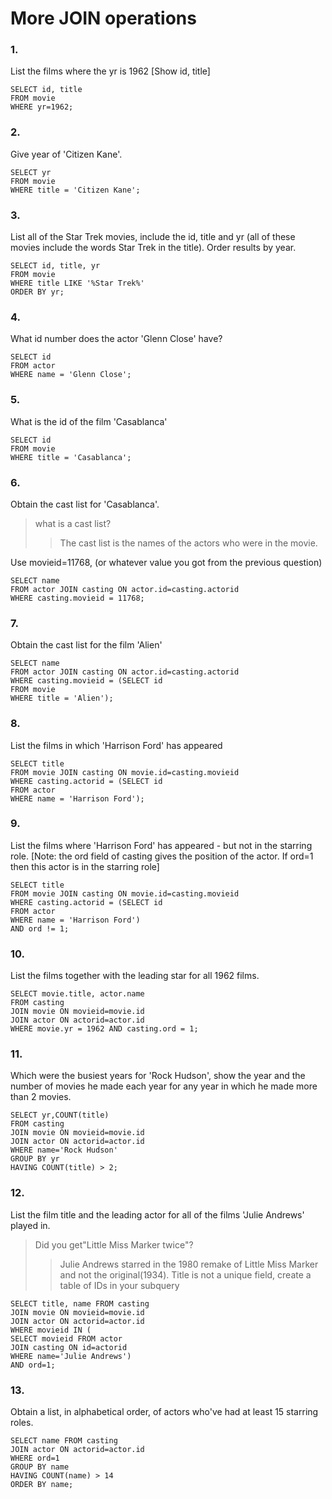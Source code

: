 # More JOIN operations

### 1.
List the films where the yr is 1962 [Show id, title]

```
SELECT id, title
FROM movie
WHERE yr=1962;
```

### 2.
Give year of 'Citizen Kane'.

```
SELECT yr
FROM movie
WHERE title = 'Citizen Kane';
```

### 3.
List all of the Star Trek movies, include the id, title and yr (all of these movies include the words Star Trek in the title). Order results by year.

```
SELECT id, title, yr
FROM movie
WHERE title LIKE '%Star Trek%'
ORDER BY yr;
```

### 4.
What id number does the actor 'Glenn Close' have?

```
SELECT id
FROM actor
WHERE name = 'Glenn Close';
```

### 5.
What is the id of the film 'Casablanca'

```
SELECT id
FROM movie
WHERE title = 'Casablanca';
```

### 6.
Obtain the cast list for 'Casablanca'.

> what is a cast list?
>> The cast list is the names of the actors who were in the movie.

Use movieid=11768, (or whatever value you got from the previous question)

```
SELECT name
FROM actor JOIN casting ON actor.id=casting.actorid
WHERE casting.movieid = 11768;
```

### 7.
Obtain the cast list for the film 'Alien'

```
SELECT name
FROM actor JOIN casting ON actor.id=casting.actorid
WHERE casting.movieid = (SELECT id
FROM movie
WHERE title = 'Alien');
```

### 8.
List the films in which 'Harrison Ford' has appeared

```
SELECT title
FROM movie JOIN casting ON movie.id=casting.movieid
WHERE casting.actorid = (SELECT id
FROM actor
WHERE name = 'Harrison Ford');
```

### 9.
List the films where 'Harrison Ford' has appeared - but not in the starring role. [Note: the ord field of casting gives the position of the actor. If ord=1 then this actor is in the starring role]

```
SELECT title
FROM movie JOIN casting ON movie.id=casting.movieid
WHERE casting.actorid = (SELECT id
FROM actor
WHERE name = 'Harrison Ford')
AND ord != 1;
```

### 10.
List the films together with the leading star for all 1962 films.

```
SELECT movie.title, actor.name
FROM casting
JOIN movie ON movieid=movie.id
JOIN actor ON actorid=actor.id
WHERE movie.yr = 1962 AND casting.ord = 1;
```

### 11.
Which were the busiest years for 'Rock Hudson', show the year and the number of movies he made each year for any year in which he made more than 2 movies.

```
SELECT yr,COUNT(title)
FROM casting
JOIN movie ON movieid=movie.id
JOIN actor ON actorid=actor.id
WHERE name='Rock Hudson'
GROUP BY yr
HAVING COUNT(title) > 2;
```

### 12.
List the film title and the leading actor for all of the films 'Julie Andrews' played in.

> Did you get"Little Miss Marker twice"?
>> Julie Andrews starred in the 1980 remake of Little Miss Marker and not the original(1934).
>> Title is not a unique field, create a table of IDs in your subquery

```
SELECT title, name FROM casting
JOIN movie ON movieid=movie.id
JOIN actor ON actorid=actor.id
WHERE movieid IN (
SELECT movieid FROM actor
JOIN casting ON id=actorid
WHERE name='Julie Andrews')
AND ord=1;
```

### 13.
Obtain a list, in alphabetical order, of actors who've had at least 15 starring roles.

```
SELECT name FROM casting
JOIN actor ON actorid=actor.id
WHERE ord=1
GROUP BY name
HAVING COUNT(name) > 14
ORDER BY name;
```

